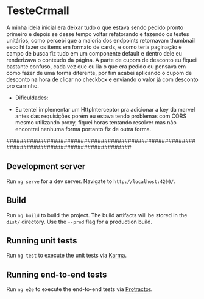 # TesteCrmall

A minha ideia inicial era deixar tudo o que estava sendo pedido pronto primeiro e depois se desse tempo voltar refatorando e fazendo os testes unitários,
como percebi que a maioria dos endpoints retornavam thumbnail escolhi fazer os items em formato de cards, e como teria paginação e campo de busca fiz tudo em um componente
default e dentro dele eu renderizava o conteudo da página. A parte de cupom de desconto eu fiquei bastante confuso, cada vez que eu lia o que era pedido eu pensava em como fazer
de uma forma diferente, por fim acabei aplicando o cupom de desconto na hora de clicar no checkbox e enviando o valor já com desconto pro carrinho.

* Dificuldades:
- Eu tentei implementar um HttpInterceptor pra adicionar a key da marvel antes das requisições porém eu estava tendo problemas com CORS mesmo utilizando proxy, fiquei horas
tentando resolver mas não encontrei nenhuma forma portanto fiz de outra forma.

#############################################################################################

## Development server
Run `ng serve` for a dev server. Navigate to `http://localhost:4200/`.

## Build
Run `ng build` to build the project. The build artifacts will be stored in the `dist/` directory. Use the `--prod` flag for a production build.

## Running unit tests
Run `ng test` to execute the unit tests via [Karma](https://karma-runner.github.io).

## Running end-to-end tests
Run `ng e2e` to execute the end-to-end tests via [Protractor](http://www.protractortest.org/).
